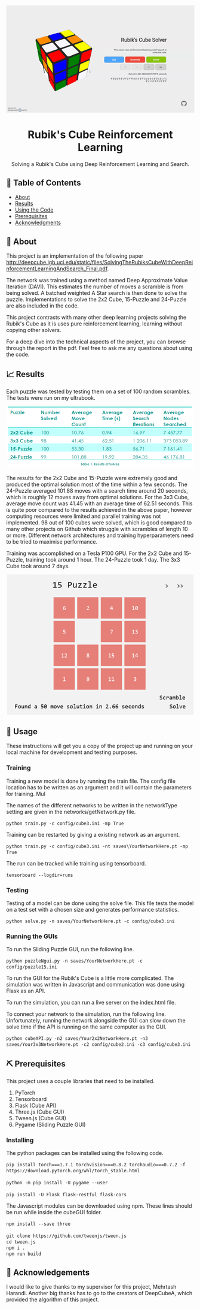 <p align="center">
  <a href="" rel="noopener">
 <img src="Readme Images\RubiksCubeDemonstration.gif" alt="CubeDemonstration"></a>
</p>

<h1 align="center">Rubik's Cube Reinforcement Learning</h1>

<p align="center">Solving a Rubik's Cube using Deep Reinforcement Learning and Search.
<br> 
</p>

## 📝 Table of Contents

- [About](#about)
- [Results](#results)
- [Using the Code](#usage)
- [Prerequisites](#prerequisites)
- [Acknowledgments](#acknowledgement)

## 🧐 About <a name = "about"></a>

This project is an implementation of the following paper http://deepcube.igb.uci.edu/static/files/SolvingTheRubiksCubeWithDeepReinforcementLearningAndSearch_Final.pdf.

The network was trained using a method named Deep Approximate Value Iteration (DAVI). This estimates the number of moves a scramble is from being solved. A batched weighted A Star search is then done to solve the puzzle. Implementations to solve the 2x2 Cube, 15-Puzzle and 24-Puzzle are also included in the code.

This project contrasts with many other deep learning projects solving the Rubik's Cube as it is uses pure reinforcement learning, learning without copying other solvers.

For a deep dive into the technical aspects of the project, you can browse through the report in the pdf. Feel free to ask me any questions about using the code.

## 📈 Results <a name = "results"></a>

Each puzzle was tested by testing them on a set of 100 random scrambles. The tests were run on my ultrabook.

<p align="center">
<img src="Readme Images\Results Table.png" width="500" title="Results">
</p>

The results for the 2x2 Cube and 15-Puzzle were extremely good and produced the optimal solution most of the time within a few seconds. The 24-Puzzle averaged 101.88 moves with a search time around 20 seconds, which is roughly 12 moves away from optimal solutions. For the 3x3 Cube, average move count was 41.45 with an average time of 62.51 seconds. This is quite poor compared to the results achieved in the above paper, however computing resources were limited and parallel training was not implemented. 98 out of 100 cubes were solved, which is good compared to many other projects on Github which struggle with scrambles of length 10 or more. Different network architectures and training hyperparameters need to be tried to maximise performance.

Training was accomplished on a Tesla P100 GPU. For the 2x2 Cube and 15-Puzzle, training took around 1 hour. The 24-Puzzle took 1 day. The 3x3 Cube took around 7 days.

<p align="center">
  <a href="" rel="noopener">
 <img width=500px src="Readme Images\15Puzzle.gif" alt="15PuzzleDemonstration"></a>
</p>

## 📖 Usage <a name = "usage"></a>

These instructions will get you a copy of the project up and running on your local machine for development and testing purposes.


### Training 
Training a new model is done by running the train file.
The config file location has to be written as an argument and it will contain the parameters for training.
Mul

The names of the different networks to be written in the networkType setting are given in the networks/getNetwork.py file. 

    python train.py -c config/cube3.ini -mp True

Training can be restarted by giving a existing network as an argument.

    python train.py -c config/cube3.ini -nt saves\YourNetworkHere.pt -mp True

The run can be tracked while training using tensorboard.

    tensorboard --logdir=runs

### Testing

Testing of a model can be done using the solve file. This file tests the model on a test set with a chosen size and generates performance statistics.

    python solve.py -n saves/YourNetworkHere.pt -c config/cube3.ini 

### Running the GUIs

To run the Sliding Puzzle GUI, run the following line.

    python puzzleNgui.py -n saves/YourNetworkHere.pt -c config/puzzle15.ini

To run the GUI for the Rubik's Cube is a little more complicated. The simulation was written in Javascript and communication was done using Flask as an API.

To run the simulation, you can run a live server on the index.html file.

To connect your network to the simulation, run the following line. Unfortunately, running the network alongside the GUI can slow down the solve time if the API is running on the same computer as the GUI.

    python cubeAPI.py -n2 saves/Your2x2NetworkHere.pt -n3 saves/Your3x3NetworkHere.pt -c2 config/cube2.ini -c3 config/cube3.ini
## ⛏️ Prerequisites <a name = "prerequisites"></a>

This project uses a couple libraries that need to be installed.

1. PyTorch
2. Tensorboard
3. Flask    (Cube API)
4. Three.js    (Cube GUI)
5. Tween.js (Cube GUI)
6. Pygame   (Sliding Puzzle GUI)

### Installing

The python packages can be installed using the following code.

    pip install torch===1.7.1 torchvision===0.8.2 torchaudio===0.7.2 -f https://download.pytorch.org/whl/torch_stable.html

    python -m pip install -U pygame --user

    pip install -U Flask flask-restful flask-cors

The Javascript modules can be downloaded using npm. These lines should be run while inside the cubeGUI folder.

    npm install --save three
    
    git clone https://github.com/tweenjs/tween.js
    cd tween.js
    npm i .
    npm run build
## 🎉 Acknowledgements <a name = "acknowledgement"></a>

I would like to give thanks to my supervisor for this project, Mehrtash Harandi. Another big thanks has to go to the creators of DeepCubeA, which provided the algorithm of this project.
